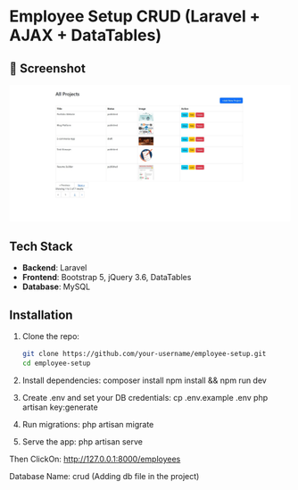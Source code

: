 # Employee Setup CRUD (Laravel + AJAX + DataTables)
## 📸 Screenshot

![Website Screenshot](https://github.com/AdilHasanShojib/Portfolio-CRUD/blob/main/portfolio-crud/screenshot/Screenshot.jpg)

## Tech Stack

- **Backend**: Laravel 
- **Frontend**: Bootstrap 5, jQuery 3.6, DataTables
- **Database**: MySQL

## Installation

1. Clone the repo:
   ```bash
   git clone https://github.com/your-username/employee-setup.git
   cd employee-setup
   ```

2. Install dependencies:
   composer install
   npm install && npm run dev
   
3. Create .env and set your DB credentials:
   cp .env.example .env
   php artisan key:generate
   
4. Run migrations:
   php artisan migrate
   
5. Serve the app:
   php artisan serve

Then ClickOn: http://127.0.0.1:8000/employees

Database Name: crud (Adding db file in the project)
